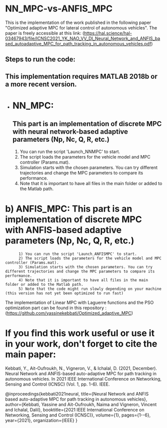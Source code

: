#  NN_MPC-vs-ANFIS_MPC


This is the implementation of the work published in the following paper "Optimized adaptive MPC for lateral control of autonomous vehicles".
The paper is freely accessible at this link: (https://hal.science/hal-03467943/file/ICNSC2021_YK_NAO_VV_DI_Neural_Network_and_ANFIS_based_autoadaptive_MPC_for_path_tracking_in_autonomous_vehicles.pdf) 

## Steps to run the code:

## This implementation requires MATLAB 2018b or a more recent version.

-  # NN_MPC:
   ## This part is an implementation of discrete MPC with neural network-based adaptive parameters (Np, Nc, Q, R, etc.)
   1. You can run the script 'Launch_NNMPC' to start.
   2. The script loads the parameters for the vehicle model and MPC controller (Params.mat).
   3. Simulation starts with the chosen parameters. You can try different trajectories and change the MPC parameters to compare its performance.
   4. Note that it is important to have all files in the main folder or added to the Matlab path.

# b) ANFIS_MPC: This part is an implementation of discrete MPC with ANFIS-based adaptive parameters (Np, Nc, Q, R, etc.)

          1) You can run the script 'Launch_ANFISMPC' to start.
          2) The script loads the parameters for the vehicle model and MPC controller (Params.mat).
          3) Simulation starts with the chosen parameters. You can try different trajectories and change the MPC parameters to compare its performance.
          4) Note that it is important to have all files in the main folder or added to the Matlab path.
          5) Note that the code might run slowly depending on your machine (this version has not yet been optimized to run fast)

The implementation of Linear MPC with Laguerre functions and the PSO optimization part can be found in this repository : (https://github.com/yassinekebbati/Optimized_adaptive_MPC) 

# If you find this work useful or use it in your work, don't forget to cite the main paper:

Kebbati, Y., Ait-Oufroukh, N., Vigneron, V., & Ichalal, D. (2021, December). Neural Network and ANFIS-based auto-adaptive MPC for path tracking in autonomous vehicles. In 2021 IEEE International Conference on Networking, Sensing and Control (ICNSC) (Vol. 1, pp. 1-6). IEEE.

@inproceedings{kebbati2021neural,
  title={Neural Network and ANFIS based auto-adaptive MPC for path tracking in autonomous vehicles},
  author={Kebbati, Yassine and Ait-Oufroukh, Naima and Vigneron, Vincent and Ichalal, Dalil},
  booktitle={2021 IEEE International Conference on Networking, Sensing and Control (ICNSC)},
  volume={1},
  pages={1--6},
  year={2021},
  organization={IEEE}
}
 
